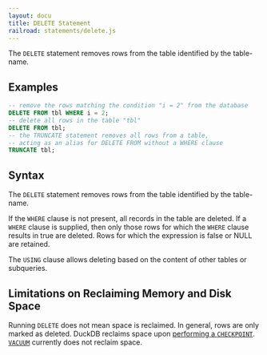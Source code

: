 ```yaml
---
layout: docu
title: DELETE Statement
railroad: statements/delete.js
---
```


The `DELETE` statement removes rows from the table identified by the table-name.

## Examples

```sql
-- remove the rows matching the condition "i = 2" from the database
DELETE FROM tbl WHERE i = 2;
-- delete all rows in the table "tbl"
DELETE FROM tbl;
-- the TRUNCATE statement removes all rows from a table,
-- acting as an alias for DELETE FROM without a WHERE clause
TRUNCATE tbl;
```

## Syntax

<div id="rrdiagram"></div>

The `DELETE` statement removes rows from the table identified by the table-name.

If the `WHERE` clause is not present, all records in the table are deleted. If a `WHERE` clause is supplied, then only those rows for which the `WHERE` clause results in true are deleted. Rows for which the expression is false or NULL are retained.

The `USING` clause allows deleting based on the content of other tables or subqueries.

## Limitations on Reclaiming Memory and Disk Space

Running `DELETE` does not mean space is reclaimed. In general, rows are only marked as deleted. DuckDB reclaims space upon [performing a `CHECKPOINT`](checkpoint). [`VACUUM`](vacuum) currently does not reclaim space.
